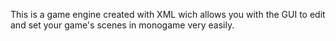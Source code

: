 This is a game engine created with XML wich allows you with the GUI to edit and set your game's scenes in monogame very easily.
